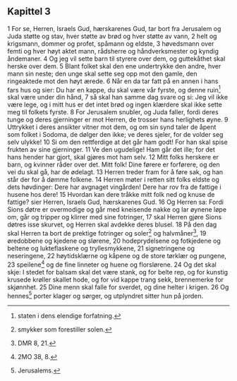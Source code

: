 ## Kapittel 3

1 For se, Herren, Israels Gud, hærskarenes Gud, tar bort fra Jerusalem og Juda støtte og stav, hver støtte av brød og hver støtte av vann,
2 helt og krigsmann, dommer og profet, spåmann og eldste,
3 høvedsmann over femti og hver høyt aktet mann, rådsherre og håndverksmester og kyndig åndemaner.
4 Og jeg vil sette barn til styrere over dem, og guttekåthet skal herske over dem.
5 Blant folket skal den ene undertrykke den andre, hver mann sin neste; den unge skal sette seg opp mot den gamle, den ringeaktede mot den høyt ærede.
6 Når en da tar fatt på en annen i hans fars hus og sier: Du har en kappe, du skal være vår fyrste, og denne ruin[^1] skal være under din hånd,
7 så skal han samme dag svare og si: Jeg vil ikke være lege, og i mitt hus er det intet brød og ingen klærdere skal ikke sette meg til folkets fyrste.
8 For Jerusalem snubler, og Juda faller, fordi deres tunge og deres gjerninger er mot Herren, de trosser hans herlighets øyne.
9 Uttrykket i deres ansikter vitner mot dem, og om sin synd taler de åpent som folket i Sodoma, de dølger den ikke; ve deres sjeler, for de volder seg selv ulykke!
10 Si om den rettferdige at det går ham godt! For han skal spise frukten av sine gjerninger.
11 Ve den ugudelige! Ham går det ille; for det hans hender har gjort, skal gjøres mot ham selv.
12 Mitt folks herskere er barn, og kvinner råder over det. Mitt folk! Dine førere er forførere, og den vei du skal gå, har de ødelagt.
13 Herren treder fram for å føre sak, og han står der for å dømme folkene.
14 Herren møter i retten sitt folks eldste og dets høvdinger: Dere har avgnaget vingården! Dere har rov fra de fattige i husene hos dere!
15 Hvordan kan dere tråkke mitt folk ned og knuse de fattige? sier Herren, Israels Gud, hærskarenes Gud.
16 Og Herren sa: Fordi Sions døtre er overmodige og går med kneisende nakke og lar øynene løpe om, går og tripper og klirrer med sine fotringer,
17 skal Herren gjøre Sions døtres isse skurvet, og Herren skal avdekke deres blusel.
18 På den dag skal Herren ta bort de prektige fotringer og soler[^2] og halvmåner[^3],
19 øredobbene og kjedene og slørene,
20 hodeprydelsene og fotkjedene og beltene og lukteflaskene og tryllesmykkene,
21 signetringene og neseringene,
22 høytidsklærne og kåpene og de store tørklær og pungene,
23 speilene[^4] og de fine linneter og huene og florslørene.
24 Og det skal skje: I stedet for balsam skal det være stank, og for belte rep, og for kunstig krusede krøller skallet hode, og for vid kappe trang sekk, brennemerke for skjønnhet.
25 Dine menn skal falle for sverdet, og dine helter i krigen.
26 Og hennes[^5] porter klager og sørger, og utplyndret sitter hun på jorden.

[^1]:  staten i dens elendige forfatning.
[^2]:  smykker som forestiller solen.
[^3]:  DMR 8, 21.
[^4]:  2MO 38, 8.
[^5]:  Jerusalems.
